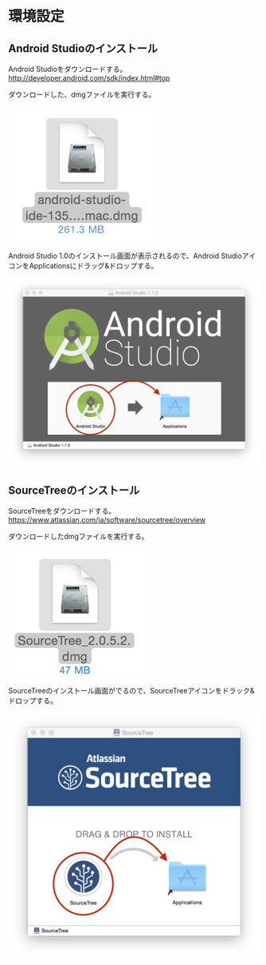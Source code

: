 # 環境設定
## Android Studioのインストール

Android Studioをダウンロードする。
http://developer.android.com/sdk/index.html#top

ダウンロードした、dmgファイルを実行する。

![Image000](pre0101.png)

Android Studio 1.0のインストール画面が表示されるので、Android StudioアイコンをApplicationsにドラッグ&ドロップする。

![Image001](app001.png)

## SourceTreeのインストール

SourceTreeをダウンロードする。
https://www.atlassian.com/ja/software/sourcetree/overview

ダウンロードしたdmgファイルを実行する。

![](app002.png)

SourceTreeのインストール画面がでるので、SourceTreeアイコンをドラック&ドロップする。

![](app003.png)

